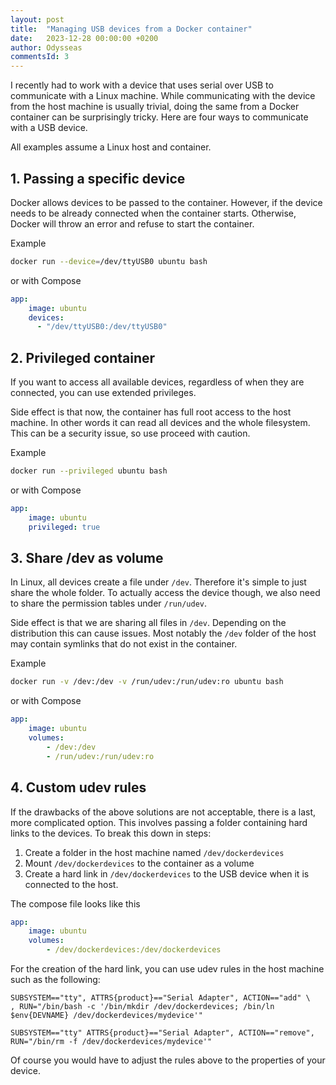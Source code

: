 ```yaml
---
layout: post
title:  "Managing USB devices from a Docker container"
date:   2023-12-28 00:00:00 +0200
author: Odysseas
commentsId: 3
---
```



I recently had to work with a device that uses serial over USB to communicate with a Linux machine. While communicating with the device from the host machine is usually trivial, doing the same from a Docker container can be surprisingly tricky. Here are four ways to communicate with a USB device.

All examples assume a Linux host and container.

## 1. Passing a specific device

Docker allows devices to be passed to the container. However, if the device needs to be already connected when the container starts. Otherwise, Docker will throw an error and refuse to start the container.

Example 

```bash
docker run --device=/dev/ttyUSB0 ubuntu bash
```

or with Compose

```yaml
app:
    image: ubuntu
    devices:
      - "/dev/ttyUSB0:/dev/ttyUSB0"
```


## 2. Privileged container

If you want to access all available devices, regardless of when they are connected, you can use extended privileges.

Side effect is that now, the container has full root access to the host machine. In other words it can read all devices and the whole filesystem. This can be a security issue, so use proceed with caution.


Example 

```bash
docker run --privileged ubuntu bash
```

or with Compose

```yaml
app:
    image: ubuntu
    privileged: true
```


## 3. Share /dev as volume

In Linux, all devices create a file under `/dev`. Therefore it's simple to just share the whole folder. To actually access the device though, we also need to share the permission tables under `/run/udev`.

Side effect is that we are sharing all files in `/dev`. Depending on the distribution this can cause issues. Most notably the `/dev` folder of the host may contain symlinks that do not exist in the container.


Example 

```bash
docker run -v /dev:/dev -v /run/udev:/run/udev:ro ubuntu bash
```

or with Compose

```yaml
app:
    image: ubuntu
    volumes:
        - /dev:/dev
        - /run/udev:/run/udev:ro
```



## 4. Custom udev rules

If the drawbacks of the above solutions are not acceptable, there is a last, more complicated option. This involves passing a folder containing hard links to the devices. To break this down in steps:

1. Create a folder in the host machine named `/dev/dockerdevices`
2. Mount `/dev/dockerdevices` to the container as a volume
3. Create a hard link in `/dev/dockerdevices` to the USB device when it is connected to the host.

The compose file looks like this

```yaml
app:
    image: ubuntu
    volumes:
        - /dev/dockerdevices:/dev/dockerdevices
```

For the creation of the hard link, you can use udev rules in the host machine such as the following:

```
SUBSYSTEM=="tty", ATTRS{product}=="Serial Adapter", ACTION=="add" \
, RUN="/bin/bash -c '/bin/mkdir /dev/dockerdevices; /bin/ln $env{DEVNAME} /dev/dockerdevices/mydevice'"

SUBSYSTEM=="tty" ATTRS{product}=="Serial Adapter", ACTION=="remove", RUN="/bin/rm -f /dev/dockerdevices/mydevice'"
```

Of course you would have to adjust the rules above to the properties of your device.
